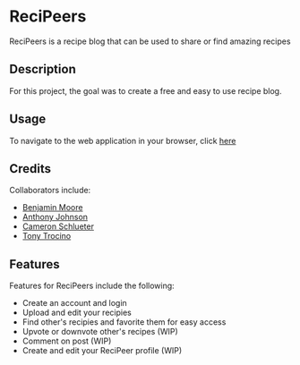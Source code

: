 # ReciPeers

ReciPeers is a recipe blog that can be used to share or find amazing recipes

## Description

For this project, the goal was to create a free and easy to use recipe blog.

## Usage

To navigate to the web application in your browser, click [here](https://recipeers.herokuapp.com/)

## Credits

Collaborators include:
- [Benjamin Moore](https://github.com/benjammo)
- [Anthony Johnson](https://github.com/AnthonyJohnson101)
- [Cameron Schlueter](https://github.com/cameron-schlueter)
- [Tony Trocino](https://github.com/tonytrocino)


## Features

Features for ReciPeers include the following:

- Create an account and login
- Upload and edit your recipies
- Find other's recipies and favorite them for easy access
- Upvote or downvote other's recipes (WIP)
- Comment on post (WIP)
- Create and edit your ReciPeer profile (WIP)
